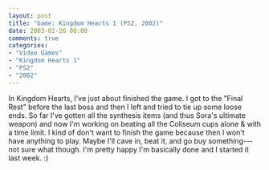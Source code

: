 ```yaml
---
layout: post
title: "Game: Kingdom Hearts 1 (PS2, 2002)"
date: 2003-02-26 00:00
comments: true
categories:
- "Video Games"
- "Kingdom Hearts 1"
- "PS2"
- "2002"
---
```


In Kingdom Hearts, I've just about finished the game. I got to the
"Final Rest" before the last boss and then I left and tried to tie
up some loose ends. So far I've gotten all the synthesis items
(and thus Sora's ultimate weapon) and now I'm working on beating
all the Coliseum cups alone & with a time limit. I kind of don't
want to finish the game because then I won't have anything to
play. Maybe I'll cave in, beat it, and go buy something---not sure
what though. I'm pretty happy I'm basically done and I started it
last week. :)

